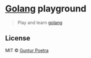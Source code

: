 # [Golang](https://golang.org) playground

> Play and learn [golang](https://golang.org)


## License

MIT © [Guntur Poetra](http://guntur.starmediatekni.com)
